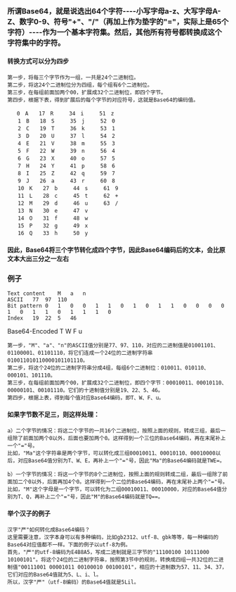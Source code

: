 ### 所谓Base64，就是说选出64个字符----小写字母a-z、大写字母A-Z、数字0-9、符号"+"、"/"（再加上作为垫字的"="，实际上是65个字符）----作为一个基本字符集。然后，其他所有符号都转换成这个字符集中的字符。

#### 转换方式可以分为四步
```
第一步，将每三个字节作为一组，一共是24个二进制位。
第二步，将这24个二进制位分为四组，每个组有6个二进制位。
第三步，在每组前面加两个00，扩展成32个二进制位，即四个字节。
第四步，根据下表，得到扩展后的每个字节的对应符号，这就是Base64的编码值。
```

```
   0　A　　17　R　　　34　i　　　51　z
　　1　B　　18　S　　　35　j　　　52　0
　　2　C　　19　T　　　36　k　　　53　1
　　3　D　　20　U　　　37　l　　　54　2
　　4　E　　21　V　　　38　m　　　55　3
　　5　F　　22　W　　　39　n　　　56　4
　　6　G　　23　X　　　40　o　　　57　5
　　7　H　　24　Y　　　41　p　　　58　6
　　8　I　　25　Z　　　42　q　　　59　7
　　9　J　　26　a　　　43　r　　　60　8
　　10　K　　27　b　　　44　s　　　61　9
　　11　L　　28　c　　　45　t　　　62　+
　　12　M　　29　d　　　46　u　　　63　/
　　13　N　　30　e　　　47　v
　　14　O　　31　f　　　48　w　　　
　　15　P　　32　g　　　49　x
　　16　Q　　33　h　　　50　y
```

#### 因此，Base64将三个字节转化成四个字节，因此Base64编码后的文本，会比原文本大出三分之一左右

### 例子


```
Text content	M	a	n
ASCII	77	97	110
Bit pattern	0	1	0	0	1	1	0	1	0	1	1	0	0	0	0	1	0	1	1	0	1	1	1	0
Index	19	22	5	46
```
Base64-Encoded	T	W	F	u

```
第一步，"M"、"a"、"n"的ASCII值分别是77、97、110，对应的二进制值是01001101、01100001、01101110，将它们连成一个24位的二进制字符串010011010110000101101110。
第二步，将这个24位的二进制字符串分成4组，每组6个二进制位：010011、010110、000101、101110。
第三步，在每组前面加两个00，扩展成32个二进制位，即四个字节：00010011、00010110、00000101、00101110。它们的十进制值分别是19、22、5、46。
第四步，根据上表，得到每个值对应Base64编码，即T、W、F、u。
```

#### 如果字节数不足三，则这样处理：

```
a）二个字节的情况：将这二个字节的一共16个二进制位，按照上面的规则，转成三组，最后一组除了前面加两个0以外，后面也要加两个0。这样得到一个三位的Base64编码，再在末尾补上一个"="号。
比如，"Ma"这个字符串是两个字节，可以转化成三组00010011、00010110、00010000以后，对应Base64值分别为T、W、E，再补上一个"="号，因此"Ma"的Base64编码就是TWE=。

b）一个字节的情况：将这一个字节的8个二进制位，按照上面的规则转成二组，最后一组除了前面加二个0以外，后面再加4个0。这样得到一个二位的Base64编码，再在末尾补上两个"="号。
比如，"M"这个字母是一个字节，可以转化为二组00010011、00010000，对应的Base64值分别为T、Q，再补上二个"="号，因此"M"的Base64编码就是TQ==。

```

#### 举个汉子的例子
```
汉字"严"如何转化成Base64编码？
这里需要注意，汉字本身可以有多种编码，比如gb2312、utf-8、gbk等等，每一种编码的Base64对应值都不一样。下面的例子以utf-8为例。
首先，"严"的utf-8编码为E4B8A5，写成二进制就是三字节的"11100100 10111000 10100101"。将这个24位的二进制字符串，按照第3节中的规则，转换成四组一共32位的二进制值"00111001 00001011 00100010 00100101"，相应的十进制数为57、11、34、37，它们对应的Base64值就为5、L、i、l。
所以，汉字"严"（utf-8编码）的Base64值就是5Lil。

```
